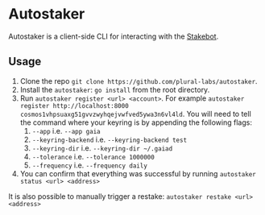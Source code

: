 # Autostaker

Autostaker is a client-side CLI for interacting with the [Stakebot](https://github.com/plural-labs/stakebot).

## Usage

1. Clone the repo `git clone https://github.com/plural-labs/autostaker`.
2. Install the `autostaker`: `go install` from the root directory.
3. Run `autostaker register <url> <account>`. For example `autostaker register http://localhost:8000 cosmos1vhpsuaxg51gvvzwyhqejvwfved5ywa3n6vl4ld`. You will need to tell the command where your keyring is by appending the following flags:
   1. `--app` i.e. `--app gaia`
   2. `--keyring-backend` i.e. `--keyring-backend test`
   3. `--keyring-dir` i.e. `--keyring-dir ~/.gaiad`
   4. `--tolerance` i.e. `--tolerance 1000000`
   5. `--frequency` i.e. `--frequency daily`
4. You can confirm that everything was successful by running `autostaker status <url> <address>`

It is also possible to manually trigger a restake: `autostaker restake <url> <address>`

